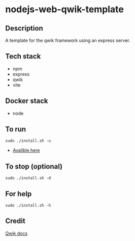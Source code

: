 # nodejs-web-qwik-template

## Description
A template for the qwik framework using an express server.

## Tech stack
- npm
- express
- qwik
- vite

## Docker stack
- node

## To run
`sudo ./install.sh -u`
- [Availble here](http://localhost)

## To stop (optional)
`sudo ./install.sh -d`

## For help
`sudo ./install.sh -h`

## Credit
[Qwik docs](https://qwik.builder.io/docs/getting-started/)